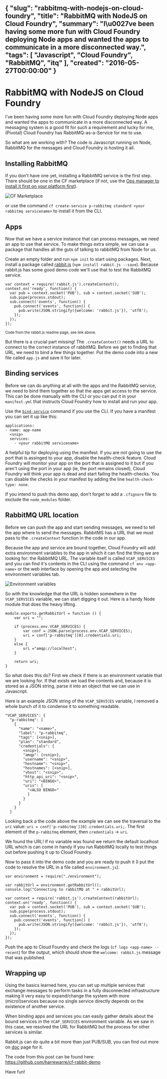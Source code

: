 {
  "slug": "rabbitmq-with-nodejs-on-cloud-foundry",
  "title": "RabbitMQ with NodeJS on Cloud Foundry",
  "summary": "I\u0027ve been having some more fun with Cloud Foundry deploying Node apps and wanted the apps to communicate in a more disconnected way.",
  "tags": [
    "Javascript",
    "Cloud Foundry",
    "RabbitMQ",
    "itq"
  ],
  "created": "2016-05-27T00:00:00"
}
---
# RabbitMQ with NodeJS on Cloud Foundry

I've been having some more fun with Cloud Foundry deploying Node apps and wanted the apps to communicate in a more disconnected way. A messaging system is a good fit for such a requirement and lucky for me, (Pivotal) Cloud Foundry has RabbitMQ-as-a-Service for me to use.

So what are we working with? The code is Javascript running on Node, RabbitMQ for the messages and Cloud Foundry is hosting it all.

## Installing RabbitMQ
If you don't have one yet, installing a RabbitMQ service is the first step. There should be one in the CF marketplace (if not, use the [Ops manager to install it first on your platform first](http://docs.pivotal.io/rabbitmq-cf/index.html)).

![CF Marketplace](/content/rabbitmq-with-nodejs-on-cloud-foundry/cf-market.png)

or use the command `cf create-service p-rabbitmq standard <your rabbitmq servicename>` to install it from the CLI.

## Apps

Now that we have a service instance that can process messages, we need an app to use that service. To make things extra simple, we can use a package that handles all the guts of talking to rabbitMQ from Node for us.

Create an empty folder and run `npm init` to start using packages. Next, install a package called [rabbit.js](https://github.com/squaremo/rabbit.js) (`npm install rabbit.js --save`). Because rabbit.js has some good demo code we'll use that to test the RabbitMQ service.

	var context = require('rabbit.js').createContext();
	context.on('ready', function() {
	  var pub = context.socket('PUB'), sub = context.socket('SUB');
	  sub.pipe(process.stdout);
	  sub.connect('events', function() {
		pub.connect('events', function() {
		  pub.write(JSON.stringify({welcome: 'rabbit.js'}), 'utf8');
		});
	  });
	});

<small>Code from the rabbit.js readme page, see link above.</small>

But there is a crucial part missing! The `.createContext()` needs a URL to connect to the correct instance of rabbitMQ. Before we get to finding that URL, we need to bind a few things together. Put the demo code into a new file called `app.js` and save it for later.

## Binding services

Before we can do anything at all with the apps and the RabbitMQ service, we need to bind them together so that the apps get access to the service. This can be done manually with the CLI or you can put it in your `manifest.yml` that instructs Cloud Foundry how to install and run your app.

Use the [`bind-service`](http://cli.cloudfoundry.org/en-US/cf/bind-service.html) command if you use the CLI. If you have a manifest you can set it up like this:

	applications:
	- name: app-name
	  <snip>
	  services:
		- <your rabbitMQ servicename>

A helpful tip for deploying using the manifest. If you are not going to use the port that is assinged to your app, disable the health-check feature. Cloud Foundry will monitor your app on the port that is assigned to it but if you aren't using the port in your app (ie, the port remains closed), Cloud Foundry will think your app is dead and start failing the health-checks. You can disable the checks in your manifest by adding the line `health-check-type: none`.

If you intend to push this demo app, don't forget to add a `.cfignore` file to exclude the `node_modules` folder.

## RabbitMQ URL location

Before we can push the app and start sending messages, we need to tell the app where to send the messages. RabbitMS has a URL that we must pass to the `.createContext` function in the code in our app.

Because the app and service are bound together, Cloud Foundry will add extra environment variables to the app in which it can find the thing we are looking for: the RabbitMQ URL. The variable itself is called `VCAP_SERVICES` and you can find it's contents in the CLI using the command `cf env <app-name>` or the web interface by opening the app and selecting the environment variables tab.

![Environment variables](/content/rabbitmq-with-nodejs-on-cloud-foundry/env-var.png)

So with the knowledge that the URL is hidden somewhere in the `VCAP_SERVICES` variable, we can start digging it out. Here is a handy Node module that does the heavy lifting.

	module.exports.getRabbitUrl = function () {
		var uri = "";
    
		if (process.env.VCAP_SERVICES) {
			var conf = JSON.parse(process.env.VCAP_SERVICES);
			uri = conf['p-rabbitmq'][0].credentials.uri;
		}
		else {
			uri ="amqp://localhost";
		}
    
		return uri;
	}

So what does this do? First we check if there is an environment variable that we are looking for. If that exists we load the contents and, because it is stored as a JSON string, parse it into an object that we can use in Javascript.

Here is an example JSON string of the `VCAP_SERVICES` variable, I removed a whole bunch of it to condense it to something readable.

    "VCAP_SERVICES": {
      "p-rabbitmq": [
        {
          "name": "<name>",
          "label": "p-rabbitmq",
          "tags": [<snip>],
          "plan": "standard",
          "credentials": {
            <snip>},
            "amqp": {<snip>},
            "username": "<snip>",
            "hostname": "<snip>",
            "hostnames": [<snip>],
            "vhost": "<snip>",
            "http_api_uri": "<snip>",
            "uri": "<BINGO>",
            "uris": [
              "<ALSO BINGO>"
              ]
            }
          }
        }
      ]

Looking back a the code above the example we can see the traversal to the `uri` value: `uri = conf['p-rabbitmq'][0].credentials.uri;`. The first element of the `p-rabbitmq` element, then `credentials` -> `uri`.

We found the URL! If no variable was found we return the default localhost URL which is can come in handy if you run RabbitMQ locally to test things out before pushing it up to Cloud Foundry.

Now to pass it into the demo code and you are ready to push it (I put the code to resolve the URL in a file called `environment.js`).

	var environment = require("./environment");

	var rabbitUrl = environment.getRabbitUrl();
	console.log("Connecting to rabbitMQ at " + rabbitUrl);

	var context = require('rabbit.js').createContext(rabbitUrl);
	context.on('ready', function() {
	  var pub = context.socket('PUB'), sub = context.socket('SUB');
	  sub.pipe(process.stdout);
	  sub.connect('events', function() {
		pub.connect('events', function() {
		  pub.write(JSON.stringify({welcome: 'rabbit.js'}), 'utf8');
		});
	  });
	});

Push the app to Cloud Foundry and check the logs (`cf logs <app-name> --recent`) for the output, which should show the `welcome: rabbit.js` message that was published.

## Wrapping up

Using the basics learned here, you can set up multiple services that exchange messages to perform tasks in a fully disconnected infrastructure making it very easy to expand/change the system with more (micro!)services because no single service directly depends on the existence of another service.

When binding apps and services you can easily gather details about the bound services in the `VCAP_SERVICES` environment variable. As we saw in this case, we resolved the URL for RabbitMQ but the process for other services is similar.

Rabbit.js can do quite a bit more than just PUB/SUB, you can find out more on [doc](http://www.squaremobius.net/rabbit.js/) page for it.

The code from this post can be found here: https://github.com/harrewarre/cf-rabbit-demo

Have fun!